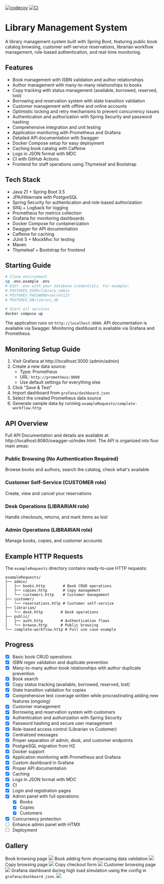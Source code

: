[![codecov](https://codecov.io/gh/Salad109/library-management/graph/badge.svg?token=P1LBG9BIJR)](https://codecov.io/gh/Salad109/library-management) [![CI](https://github.com/Salad109/library-management/workflows/CI/badge.svg)](https://github.com/Salad109/library-management/actions)

# Library Management System

A library management system built with Spring Boot, featuring public book catalog
browsing, customer self-service reservations, librarian workflow management,
role-based authentication, and real-time monitoring.

## Features

- Book management with ISBN validation and author relationships
- Author management with many-to-many relationships to books
- Copy tracking with status management (available, borrowed, reserved, lost)
- Borrowing and reservation system with state transition validation
- Customer management with offline and online accounts
- Optimistic locking and retry mechanisms to prevent concurrency issues
- Authentication and authorization with Spring Security and password hashing
- Comprehensive integration and unit testing
- Application monitoring with Prometheus and Grafana
- Detailed API documentation with Swagger
- Docker Compose setup for easy deployment
- Caching book catalog with Caffeine
- Logs in JSON format with MDC
- CI with GitHub Actions
- Frontend for staff operations using Thymeleaf and Bootstrap

## Tech Stack

- Java 21 + Spring Boot 3.5
- JPA/Hibernate with PostgreSQL
- Spring Security for authentication and role-based authorization
- Slf4j + Logback for logging
- Prometheus for metrics collection
- Grafana for monitoring dashboards
- Docker Compose for containerization
- Swagger for API documentation
- Caffeine for caching
- JUnit 5 + MockMvc for testing
- Maven
- Thymeleaf + Bootstrap for frontend

## Starting Guide

```bash
# Clone environment
cp .env.example .env
# Edit .env with your database credentials. For example:
# POSTGRES_USER=library_admin
# POSTGRES_PASSWORD=secret123
# POSTGRES_DB=library_db

# Start all services
docker compose up
```

The application runs on `http://localhost:8080`. API documentation is available
via Swagger. Monitoring dashboard is available via Grafana and Prometheus.

## Monitoring Setup Guide

1. Visit Grafana at http://localhost:3000 (admin/admin)
2. Create a new data source:
    - Type: Prometheus
    - URL: `http://prometheus:9090`
    - Use default settings for everything else
3. Click "Save & Test"
4. Import dashboard from `grafana/dashboard.json`
5. Select the created Prometheus data source
6. Generate sample data by running `exampleRequests/complete-workflow.http`

## API Overview

Full API Documentation and details are available at http://localhost:8080/swagger-ui/index.html. The API is organized
into four main areas:

### Public Browsing (No Authentication Required)

Browse books and authors, search the catalog, check what's available

### Customer Self-Service (CUSTOMER role)

Create, view and cancel your reservations

### Desk Operations (LIBRARIAN role)

Handle checkouts, returns, and mark items as lost

### Admin Operations (LIBRARIAN role)

Manage books, copies, and customer accounts

## Example HTTP Requests

The `exampleRequests` directory contains ready-to-use HTTP requests:

```
exampleRequests/
├── admin/
│   ├── books.http        # Book CRUD operations
│   ├── copies.http       # Copy management
│   └── customers.http    # Customer management
├── customer/
│   └── reservations.http # Customer self-service
├── librarian/
│   └── desk.http        # Desk operations
├── public/
│   ├── auth.http        # Authentication flows
│   └── browse.http      # Public browsing
└── complete-workflow.http # Full use case example
```

## Progress

- [x] Basic book CRUD operations
- [x] ISBN regex validation and duplicate prevention
- [x] Many-to-many author-book relationships with author duplicate prevention
- [x] Book search
- [x] Copy status tracking (available, borrowed, reserved, lost)
- [x] State transition validation for copies
- [x] Comprehensive test coverage written while procrastinating adding new features (ongoing)
- [x] Customer management
- [x] Borrowing and reservation system with customers
- [x] Authentication and authorization with Spring Security
- [x] Password hashing and secure user management
- [x] Role-based access control (Librarian vs Customer)
- [x] Centralized messages
- [x] Proper separation of admin, desk, and customer endpoints
- [x] PostgreSQL migration from H2
- [x] Docker support
- [x] Application monitoring with Prometheus and Grafana
- [x] Custom dashboard in Grafana
- [x] Proper API documentation
- [x] Caching
- [x] Logs in JSON format with MDC
- [x] CI
- [x] Login and registration pages
- [x] Admin panel with full operations:
    - [x] Books
    - [x] Copies
    - [x] Customers
- [x] Concurrency protection
- [ ] Enhance admin panel with HTMX
- [ ] Deployment

## Gallery
Book browsing page
![](https://github.com/user-attachments/assets/de1e5a27-031c-4ee2-b841-a2b0b95eb057)
Book adding form showcasing data validation
![](https://github.com/user-attachments/assets/8cbd7744-e983-46ee-816b-94e2f8ed8681)
Copy browsing page
![](https://github.com/user-attachments/assets/38449a6c-95f3-45a6-9a75-de6939fff8a4)
Copy checkout form
![](https://github.com/user-attachments/assets/44070f8f-1ade-4554-8b98-d986bacba02f)
Customer browsing page
![](https://github.com/user-attachments/assets/e55750aa-2dd4-4edf-8680-38cef5afc4cc)
Grafana dashboard during high load simulation using the config in `grafana/dashboard.json`.
![](https://github.com/user-attachments/assets/4735967b-be79-4f21-970d-33bcfbd1bebf)
